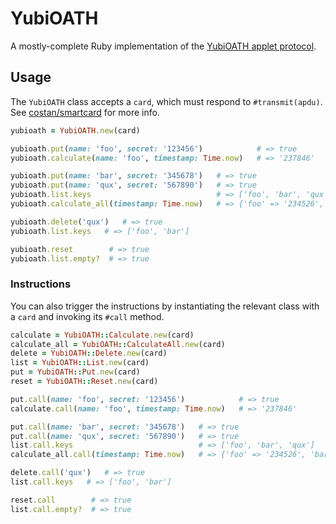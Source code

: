 # YubiOATH

A mostly-complete Ruby implementation of the [YubiOATH applet protocol](https://developers.yubico.com/ykneo-oath/Protocol.html).

## Usage

The `YubiOATH` class accepts a `card`, which must respond to `#transmit(apdu)`. See [costan/smartcard](https://github.com/costan/smartcard) for more info.

``` ruby
yubioath = YubiOATH.new(card)

yubioath.put(name: 'foo', secret: '123456')            # => true
yubioath.calculate(name: 'foo', timestamp: Time.now)   # => '237846'

yubioath.put(name: 'bar', secret: '345678')   # => true
yubioath.put(name: 'qux', secret: '567890')   # => true
yubioath.list.keys                            # => ['foo', 'bar', 'qux']
yubioath.calculate_all(timestamp: Time.now)   # => {'foo' => '234526', 'bar' => '293857', 'qux' => '934856'}

yubioath.delete('qux')   # => true
yubioath.list.keys   # => ['foo', 'bar']

yubioath.reset        # => true
yubioath.list.empty?  # => true
```

### Instructions

You can also trigger the instructions by instantiating the relevant class with a `card` and invoking its `#call` method.

``` ruby
calculate = YubiOATH::Calculate.new(card)
calculate_all = YubiOATH::CalculateAll.new(card)
delete = YubiOATH::Delete.new(card)
list = YubiOATH::List.new(card)
put = YubiOATH::Put.new(card)
reset = YubiOATH::Reset.new(card)

put.call(name: 'foo', secret: '123456')            # => true
calculate.call(name: 'foo', timestamp: Time.now)   # => '237846'

put.call(name: 'bar', secret: '345678')   # => true
put.call(name: 'qux', secret: '567890')   # => true
list.call.keys                            # => ['foo', 'bar', 'qux']
calculate_all.call(timestamp: Time.now)   # => {'foo' => '234526', 'bar' => '293857', 'qux' => '934856'}

delete.call('qux')   # => true
list.call.keys   # => ['foo', 'bar']

reset.call        # => true
list.call.empty?  # => true
```
